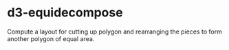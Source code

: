 # d3-equidecompose
Compute a layout for cutting up polygon and rearranging the pieces to form another polygon of equal area.
